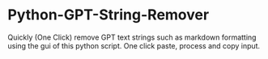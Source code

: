 # Python-GPT-String-Remover
Quickly (One Click) remove GPT text strings such as markdown formatting using the gui of this python script. One click paste, process and copy input.
